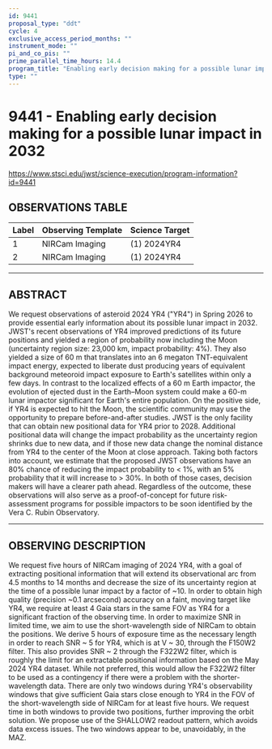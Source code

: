 ```yaml
---
id: 9441
proposal_type: "ddt"
cycle: 4
exclusive_access_period_months: ""
instrument_mode: ""
pi_and_co_pis: ""
prime_parallel_time_hours: 14.4
program_title: "Enabling early decision making for a possible lunar impact in 2032"
type: ""
---
```

# 9441 - Enabling early decision making for a possible lunar impact in 2032
https://www.stsci.edu/jwst/science-execution/program-information?id=9441
## OBSERVATIONS TABLE
| Label | Observing Template | Science Target |
| :---- | :----------------- | :------------- |
| 1     | NIRCam Imaging     | (1) 2024YR4    |
| 2     | NIRCam Imaging     | (1) 2024YR4    |

---

## ABSTRACT

We request observations of asteroid 2024 YR4 ("YR4") in Spring 2026 to provide essential early information about its possible lunar impact in 2032. JWST's recent observations of YR4 improved predictions of its future positions and yielded a region of probability now including the Moon (uncertainty region size: 23,000 km, impact probability: 4%). They also yielded a size of 60 m that translates into an 6 megaton TNT-equivalent impact energy, expected to liberate dust producing years of equivalent background meteoroid impact exposure to Earth's satellites within only a few days. In contrast to the localized effects of a 60 m Earth impactor, the evolution of ejected dust in the Earth–Moon system could make a 60-m lunar impactor significant for Earth's entire population. On the positive side, if YR4 is expected to hit the Moon, the scientific community may use the opportunity to prepare before-and-after studies.
JWST is the only facility that can obtain new positional data for YR4 prior to 2028. Additional positional data will change the impact probability as the uncertainty region shrinks due to new data, and if those new data change the nominal distance from YR4 to the center of the Moon at close approach. Taking both factors into account, we estimate that the proposed JWST observations have an 80% chance of reducing the impact probability to < 1%, with an 5% probability that it will increase to > 30%. In both of those cases, decision makers will have a clearer path ahead. Regardless of the outcome, these observations will also serve as a proof-of-concept for future risk-assessment programs for possible impactors to be soon identified by the Vera C. Rubin Observatory.

---

## OBSERVING DESCRIPTION

We request five hours of NIRCam imaging of 2024 YR4, with a goal of extracting positional information that will extend its observational arc from 4.5 months to 14 months and decrease the size of its uncertainty region at the time of a possible lunar impact by a factor of ~10. In order to obtain high quality (precision ~0.1 arcsecond) accuracy on a faint, moving target like YR4, we require at least 4 Gaia stars in the same FOV as YR4 for a significant fraction of the observing time. In order to maximize SNR in limited time, we aim to use the short-wavelength side of NIRCam to obtain the positions. We derive 5 hours of exposure time as the necessary length in order to reach SNR ~ 5 for YR4, which is at V ~ 30, through the F150W2 filter. This also provides SNR ~ 2 through the F322W2 filter, which is roughly the limit for an extractable positional information based on the May 2024 YR4 dataset. While not preferred, this would allow the F322W2 filter to be used as a contingency if there were a problem with the shorter-wavelength data.
There are only two windows during YR4's observability windows that give sufficient Gaia stars close enough to YR4 in the FOV of the short-wavelength side of NIRCam for at least five hours. We request time in both windows to provide two positions, further improving the orbit solution. We propose use of the SHALLOW2 readout pattern, which avoids data excess issues. The two windows appear to be, unavoidably, in the MAZ.